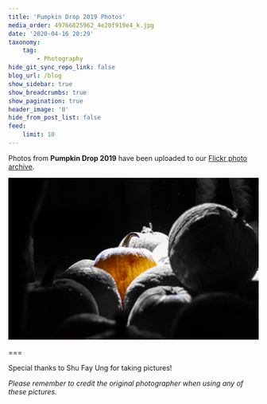 ```yaml
---
title: 'Pumpkin Drop 2019 Photos'
media_order: 49766825962_4e20f919e4_k.jpg
date: '2020-04-16 20:29'
taxonomy:
    tag:
        - Photography
hide_git_sync_repo_link: false
blog_url: /blog
show_sidebar: true
show_breadcrumbs: true
show_pagination: true
header_image: '0'
hide_from_post_list: false
feed:
    limit: 10
---
```


Photos from **Pumpkin Drop 2019** have been uploaded to our [Flickr photo archive](https://flic.kr/s/aHsmMxFexQ).

![](49766825962_4e20f919e4_k.jpg)

===

Special thanks to Shu Fay Ung for taking pictures!

_Please remember to credit the original photographer when using any of these pictures._